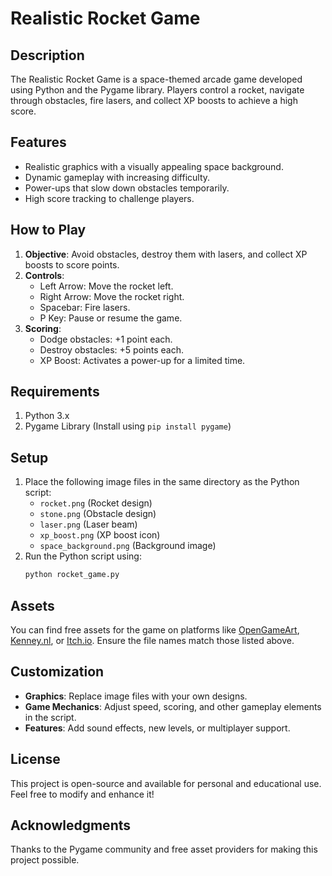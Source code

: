 # Realistic Rocket Game

## Description
The Realistic Rocket Game is a space-themed arcade game developed using Python and the Pygame library. Players control a rocket, navigate through obstacles, fire lasers, and collect XP boosts to achieve a high score.

## Features
- Realistic graphics with a visually appealing space background.
- Dynamic gameplay with increasing difficulty.
- Power-ups that slow down obstacles temporarily.
- High score tracking to challenge players.

## How to Play
1. **Objective**: Avoid obstacles, destroy them with lasers, and collect XP boosts to score points.
2. **Controls**:
   - Left Arrow: Move the rocket left.
   - Right Arrow: Move the rocket right.
   - Spacebar: Fire lasers.
   - P Key: Pause or resume the game.
3. **Scoring**:
   - Dodge obstacles: +1 point each.
   - Destroy obstacles: +5 points each.
   - XP Boost: Activates a power-up for a limited time.

## Requirements
1. Python 3.x
2. Pygame Library (Install using `pip install pygame`)

## Setup
1. Place the following image files in the same directory as the Python script:
   - `rocket.png` (Rocket design)
   - `stone.png` (Obstacle design)
   - `laser.png` (Laser beam)
   - `xp_boost.png` (XP boost icon)
   - `space_background.png` (Background image)
2. Run the Python script using:
   ```bash
   python rocket_game.py
   ```

## Assets
You can find free assets for the game on platforms like [OpenGameArt](https://opengameart.org), [Kenney.nl](https://kenney.nl/assets), or [Itch.io](https://itch.io/game-assets/free). Ensure the file names match those listed above.

## Customization
- **Graphics**: Replace image files with your own designs.
- **Game Mechanics**: Adjust speed, scoring, and other gameplay elements in the script.
- **Features**: Add sound effects, new levels, or multiplayer support.

## License
This project is open-source and available for personal and educational use. Feel free to modify and enhance it!

## Acknowledgments
Thanks to the Pygame community and free asset providers for making this project possible.
